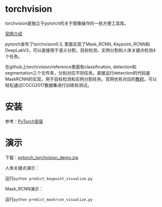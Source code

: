 # torchvision

torchvision是独立于pytorch的关于图像操作的一些方便工具库。

[官网介绍](https://pytorch.org/blog/torchvision03/)

pytorch发布了torchvision0.3, 里面实现了Mask_RCNN, Keypoint_RCNN和DeepLabV3，可以直接用于语义分割，目标检测，实例分割和人体关键点检测4个任务。

在github上torch/vision/reference里面有classification, detection和segmentation三个文件夹，分别对应不同任务。直接运行detection的代码是MaskRCNN的实现，用于目标检测和实例分割任务。官网也有对应的[教程](https://pytorch.org/tutorials/intermediate/torchvision_tutorial.html])。可以轻松通过COCO2017数据集进行训练和测试。

# 安装

参考：[PyTorch安装](https://github.com/kebiao/deeplearning/blob/master/install/pytorch_install.md)

# 演示

下载：[pytorch_torchvision_demo.zip](https://github.com/kebiao/deeplearning/blob/master/datas/pytorch_torchvision_demo.zip)

人体关键点演示：

运行`python predict_keypoint_visualize.py`

Mask_RCNN演示：

运行`python predict_maskrcnn_visualize.py`


